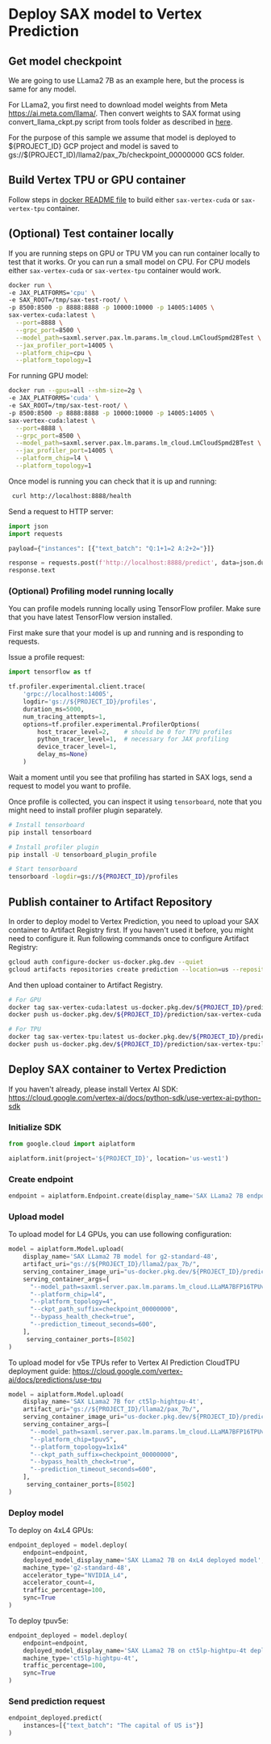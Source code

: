 # Deploy SAX model to Vertex Prediction

## Get model checkpoint

We are going to use LLama2 7B as an example here, but the process is same for
any model.

For LLama2, you first need to download model weights from Meta
https://ai.meta.com/llama/. Then convert weights to SAX format using
convert_llama_ckpt.py script from tools folder as described in
[here](../../README.md?tab=readme-ov-file#use-sax-to-load-llama-7b13b70b-model).

For the purpose of this sample we assume that model is deployed to
\${PROJECT_ID} GCP project and model is saved to
gs://$(PROJECT_ID)/llama2/pax_7b/checkpoint_00000000 GCS folder.

## Build Vertex TPU or GPU container

Follow steps in [docker README file](../tools/docker/README.md) to build either
`sax-vertex-cuda` or `sax-vertex-tpu` container.

## (Optional) Test container locally

If you are running steps on GPU or TPU VM you can run container locally to test
that it works. Or you can run a small model on CPU. For CPU models either
`sax-vertex-cuda` or `sax-vertex-tpu` container would work.

```bash
docker run \
-e JAX_PLATFORMS='cpu' \
-e SAX_ROOT=/tmp/sax-test-root/ \
-p 8500:8500 -p 8888:8888 -p 10000:10000 -p 14005:14005 \
sax-vertex-cuda:latest \
  --port=8888 \
  --grpc_port=8500 \
  --model_path=saxml.server.pax.lm.params.lm_cloud.LmCloudSpmd2BTest \
  --jax_profiler_port=14005 \
  --platform_chip=cpu \
  --platform_topology=1
```

For running GPU model:

```bash
docker run --gpus=all --shm-size=2g \
-e JAX_PLATFORMS='cuda' \
-e SAX_ROOT=/tmp/sax-test-root/ \
-p 8500:8500 -p 8888:8888 -p 10000:10000 -p 14005:14005 \
sax-vertex-cuda:latest \
  --port=8888 \
  --grpc_port=8500 \
  --model_path=saxml.server.pax.lm.params.lm_cloud.LmCloudSpmd2BTest \
  --jax_profiler_port=14005 \
  --platform_chip=l4 \
  --platform_topology=1
```

Once model is running you can check that it is up and running:

```bash
 curl http://localhost:8888/health
```

Send a request to HTTP server:

```python
import json
import requests

payload={"instances": [{"text_batch": "Q:1+1=2 A:2+2="}]}

response = requests.post(f'http://localhost:8888/predict', data=json.dumps(payload), timeout=180)
response.text
 ```

### (Optional) Profiling model running locally

You can profile models running locally using TensorFlow profiler.
Make sure that you have latest TensorFlow version installed.

First make sure that your model is up and running and is responding to requests.

Issue a profile request:

```python
import tensorflow as tf

tf.profiler.experimental.client.trace(
    'grpc://localhost:14005',
    logdir='gs://${PROJECT_ID}/profiles',
    duration_ms=5000,
    num_tracing_attempts=1,
    options=tf.profiler.experimental.ProfilerOptions(
        host_tracer_level=2,    # should be 0 for TPU profiles
        python_tracer_level=1,  # necessary for JAX profiling
        device_tracer_level=1,
        delay_ms=None)
    )
```

Wait a moment until you see that profiling has started in SAX logs, send a
request to model you want to profile.

Once profile is collected, you can inspect it using `tensorboard`, note that you
might need to install profiler plugin separately.

```bash
# Install tensorboard
pip install tensorboard

# Install profiler plugin
pip install -U tensorboard_plugin_profile

# Start tensorboard
tensorboard -logdir=gs://${PROJECT_ID}/profiles
```

## Publish container to Artifact Repository

In order to deploy model to Vertex Prediction, you need to upload your SAX
container to Artifact Registry first. If you haven't used it before, you might
need to configure it. Run following commands once to configure Artifact
Registry:

```bash
gcloud auth configure-docker us-docker.pkg.dev --quiet
gcloud artifacts repositories create prediction --location=us --repository-format=docker
```

And then upload container to Artifact Registry.

```bash
# For GPU
docker tag sax-vertex-cuda:latest us-docker.pkg.dev/${PROJECT_ID}/prediction/sax-vertex-cuda:latest
docker push us-docker.pkg.dev/${PROJECT_ID}/prediction/sax-vertex-cuda:latest

# For TPU
docker tag sax-vertex-tpu:latest us-docker.pkg.dev/${PROJECT_ID}/prediction/sax-vertex-tpu:latest
docker push us-docker.pkg.dev/${PROJECT_ID}/prediction/sax-vertex-tpu:latest
```

## Deploy SAX container to Vertex Prediction

If you haven't already, please install Vertex AI SDK:
https://cloud.google.com/vertex-ai/docs/python-sdk/use-vertex-ai-python-sdk

### Initialize SDK

```python
from google.cloud import aiplatform

aiplatform.init(project='${PROJECT_ID}', location='us-west1')
```

### Create endpoint

```python
endpoint = aiplatform.Endpoint.create(display_name='SAX LLama2 7B endpoint')
```

### Upload model

To upload model for L4 GPUs, you can use following configuration:

```python
model = aiplatform.Model.upload(
    display_name='SAX LLama2 7B model for g2-standard-48',
    artifact_uri="gs://${PROJECT_ID}/llama2/pax_7b/",
    serving_container_image_uri="us-docker.pkg.dev/${PROJECT_ID}/prediction/sax-vertex-cuda:latest",
    serving_container_args=[
      "--model_path=saxml.server.pax.lm.params.lm_cloud.LLaMA7BFP16TPUv5e",
      "--platform_chip=l4",
      "--platform_topology=4",
      "--ckpt_path_suffix=checkpoint_00000000",
      "--bypass_health_check=true",
      "--prediction_timeout_seconds=600",
    ],
     serving_container_ports=[8502]
)
```

To upload model for v5e TPUs refer to Vertex AI Prediction CloudTPU deployment
guide: https://cloud.google.com/vertex-ai/docs/predictions/use-tpu

```python
model = aiplatform.Model.upload(
    display_name='SAX LLama2 7B for ct5lp-hightpu-4t',
    artifact_uri="gs://${PROJECT_ID}/llama2/pax_7b/",
    serving_container_image_uri="us-docker.pkg.dev/${PROJECT_ID}/prediction/sax-vertex-tpu:latest",
    serving_container_args=[
      "--model_path=saxml.server.pax.lm.params.lm_cloud.LLaMA7BFP16TPUv5e",
      "--platform_chip=tpuv5",
      "--platform_topology=1x1x4"
      "--ckpt_path_suffix=checkpoint_00000000",
      "--bypass_health_check=true",
      "--prediction_timeout_seconds=600",
    ],
     serving_container_ports=[8502]
)
```

### Deploy model

To deploy on 4xL4 GPUs:

```python
endpoint_deployed = model.deploy(
    endpoint=endpoint,
    deployed_model_display_name='SAX LLama2 7B on 4xL4 deployed model',
    machine_type='g2-standard-48',
    accelerator_type="NVIDIA_L4",
    accelerator_count=4,
    traffic_percentage=100,
    sync=True
)
```

To deploy tpuv5e:

```python
endpoint_deployed = model.deploy(
    endpoint=endpoint,
    deployed_model_display_name='SAX LLama2 7B on ct5lp-hightpu-4t deployed model',
    machine_type='ct5lp-hightpu-4t',
    traffic_percentage=100,
    sync=True
)
```

### Send prediction request

```python
endpoint_deployed.predict(
    instances=[{"text_batch": "The capital of US is"}]
)
```

